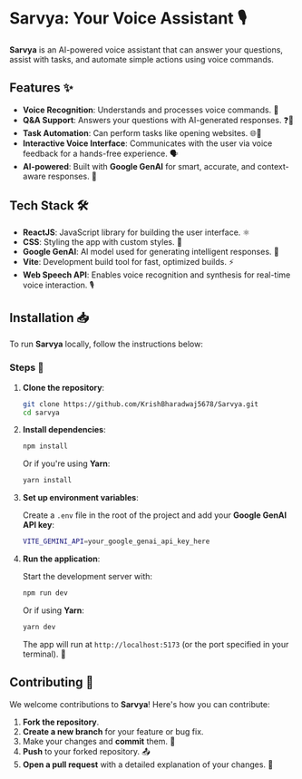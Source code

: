 # Sarvya: Your Voice Assistant 🎙️

**Sarvya** is an AI-powered voice assistant that can answer your questions, assist with tasks, and automate simple actions using voice commands. 

## Features ✨

- **Voice Recognition**: Understands and processes voice commands. 🎤
- **Q&A Support**: Answers your questions with AI-generated responses. ❓💬
- **Task Automation**: Can perform tasks like opening websites. 🌐🔧
- **Interactive Voice Interface**: Communicates with the user via voice feedback for a hands-free experience. 🗣️
- **AI-powered**: Built with **Google GenAI** for smart, accurate, and context-aware responses. 🤖

## Tech Stack 🛠️

- **ReactJS**: JavaScript library for building the user interface. ⚛️
- **CSS**: Styling the app with custom styles. 🎨
- **Google GenAI**: AI model used for generating intelligent responses. 🧠
- **Vite**: Development build tool for fast, optimized builds. ⚡
- **Web Speech API**: Enables voice recognition and synthesis for real-time voice interaction. 🎙️

## Installation 📥

To run **Sarvya** locally, follow the instructions below:

### Steps 🔽

1. **Clone the repository**:

   ```bash
   git clone https://github.com/KrishBharadwaj5678/Sarvya.git
   cd sarvya
   ```

2. **Install dependencies**:

   ```bash
   npm install
   ```

   Or if you're using **Yarn**:

   ```bash
   yarn install
   ```

3. **Set up environment variables**:

   Create a `.env` file in the root of the project and add your **Google GenAI API key**:

   ```bash
   VITE_GEMINI_API=your_google_genai_api_key_here
   ```

4. **Run the application**:

   Start the development server with:

   ```bash
   npm run dev
   ```

   Or if using **Yarn**:

   ```bash
   yarn dev
   ```

   The app will run at `http://localhost:5173` (or the port specified in your terminal). 🚀


## Contributing 🤝

We welcome contributions to **Sarvya**! Here's how you can contribute:

1. **Fork the repository**.
2. **Create a new branch** for your feature or bug fix.
3. Make your changes and **commit** them. 🔄
4. **Push** to your forked repository. 📤
5. **Open a pull request** with a detailed explanation of your changes. 🔧
